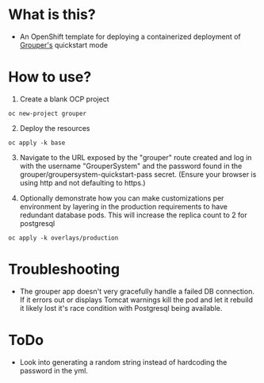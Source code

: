 # What is this?
- An OpenShift template for deploying a containerized deployment of [Grouper's](https://incommon.org/software/grouper/) quickstart mode


# How to use?
1) Create a blank OCP project
```
oc new-project grouper
```

2) Deploy the resources
```
oc apply -k base
```

3) Navigate to the URL exposed by the "grouper" route created and log in with the username "GrouperSystem" and the password found in the grouper/groupersystem-quickstart-pass secret. (Ensure your browser is using http and not defaulting to https.)

4) Optionally demonstrate how you can make customizations per environment by layering in the production requirements to have redundant database pods. This will increase the replica count to 2 for postgresql
```
oc apply -k overlays/production
```

# Troubleshooting
- The grouper app doesn't very gracefully handle a failed DB connection. If it errors out or displays Tomcat warnings kill the pod and let it rebuild it likely lost it's race condition with Postgresql being available.

# ToDo
- Look into generating a random string instead of hardcoding the password in the yml.
